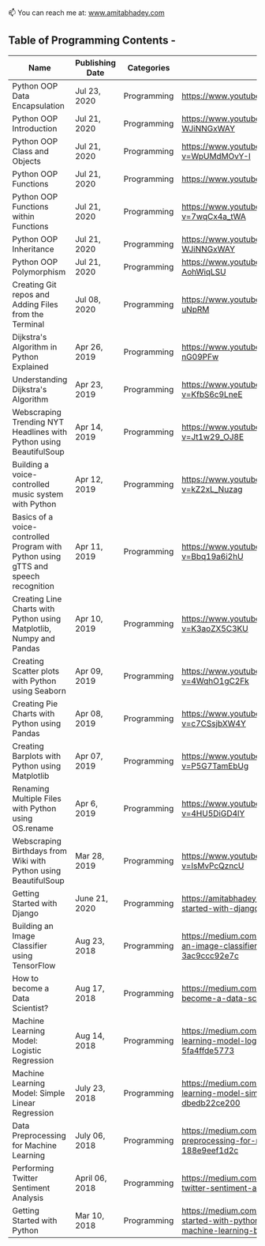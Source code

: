 📫 You can reach me at: www.amitabhadey.com

## Table of Programming Contents - 
| Name | Publishing Date | Categories | Links |
| --- | --- | --- | --- |
| Python OOP Data Encapsulation | Jul 23, 2020 | Programming | https://www.youtube.com/watch?v=-ydN_IvutTE |
| Python OOP Introduction | Jul 21, 2020 | Programming | https://www.youtube.com/watch?v=-WJiNNGxWAY |
| Python OOP Class and Objects | Jul 21, 2020 | Programming | https://www.youtube.com/watch?v=WpUMdMOvY-I |
| Python OOP Functions | Jul 21, 2020 | Programming | https://www.youtube.com/watch?v=Yq2rTjCAf8g |
| Python OOP Functions within Functions | Jul 21, 2020 | Programming | https://www.youtube.com/watch?v=7wqCx4a_tWA |
| Python OOP Inheritance | Jul 21, 2020 | Programming | https://www.youtube.com/watch?v=-WJiNNGxWAY |
| Python OOP Polymorphism | Jul 21, 2020 | Programming | https://www.youtube.com/watch?v=9-AohWiqLSU |
| Creating Git repos and Adding Files from the Terminal | Jul 08, 2020 | Programming | https://www.youtube.com/watch?v=5awj_-uNpRM |
| Dijkstra's Algorithm in Python Explained | Apr 26, 2019 | Programming | https://www.youtube.com/watch?v=Ub4-nG09PFw |
| Understanding Dijkstra's Algorithm | Apr 23, 2019 | Programming | https://www.youtube.com/watch?v=KfbS6c9LneE |
| Webscraping Trending NYT Headlines with Python using BeautifulSoup | Apr 14, 2019 | Programming | https://www.youtube.com/watch?v=Jt1w29_OJ8E |
| Building a voice-controlled music system with Python | Apr 12, 2019 | Programming | https://www.youtube.com/watch?v=kZ2xL_Nuzag |
| Basics of a voice-controlled Program with Python using gTTS and speech recognition | Apr 11, 2019 | Programming | https://www.youtube.com/watch?v=Bbq19a6i2hU |
| Creating Line Charts with Python using Matplotlib, Numpy and Pandas | Apr 10, 2019 | Programming | https://www.youtube.com/watch?v=K3aoZX5C3KU |
| Creating Scatter plots with Python using Seaborn | Apr 09, 2019 | Programming | https://www.youtube.com/watch?v=4WqhO1gC2Fk |
| Creating Pie Charts with Python using Pandas | Apr 08, 2019 | Programming | https://www.youtube.com/watch?v=c7CSsjbXW4Y |
| Creating Barplots with Python using Matplotlib | Apr 07, 2019 | Programming | https://www.youtube.com/watch?v=P5G7TamEbUg |
| Renaming Multiple Files with Python using OS.rename | Apr 6, 2019 | Programming | https://www.youtube.com/watch?v=4HU5DiGD4lY |
| Webscraping Birthdays from Wiki with Python using BeautifulSoup | Mar 28, 2019 | Programming | https://www.youtube.com/watch?v=IsMvPcQzncU |
| Getting Started with Django | June 21, 2020| Programming | https://amitabhadey.com/programming/getting-started-with-django/ |
| Building an Image Classifier using TensorFlow | Aug 23, 2018 | Programming | https://medium.com/datadriveninvestor/building-an-image-classifier-using-tensorflow-3ac9ccc92e7c |
| How to become a Data Scientist? | Aug 17, 2018 | Programming | https://medium.com/coinmonks/how-to-become-a-data-scientist-dd9962a12a77 |
| Machine Learning Model: Logistic Regression | Aug 14, 2018 | Programming | https://medium.com/datadriveninvestor/machine-learning-model-logistic-regression-5fa4ffde5773 |
| Machine Learning Model: Simple Linear Regression | July 23, 2018 | Programming | https://medium.com/datadriveninvestor/machine-learning-model-simple-linear-regression-dbedb22ce200 |
| Data Preprocessing for Machine Learning | July 06, 2018 | Programming | https://medium.com/datadriveninvestor/data-preprocessing-for-machine-learning-188e9eef1d2c |
| Performing Twitter Sentiment Analysis | April 06, 2018 | Programming | https://medium.com/@amitabhadey/performing-twitter-sentiment-analysis-cc9d4d62ab14 |
| Getting Started with Python | Mar 10, 2018 | Programming | https://medium.com/@amitabhadey/getting-started-with-python-for-data-science-machine-learning-b9e5c906e1a2 |









<!--
**amitabhadey/amitabhadey** is a ✨ _special_ ✨ repository because its `README.md` (this file) appears on your GitHub profile.

Here are some ideas to get you started:

- 🔭 I’m currently working on ...
- 🌱 I’m currently learning ...
- 👯 I’m looking to collaborate on ...
- 🤔 I’m looking for help with ...
- 💬 Ask me about ...
- 📫 How to reach me: ...
- 😄 Pronouns: ...
- ⚡ Fun fact: ...
-->
